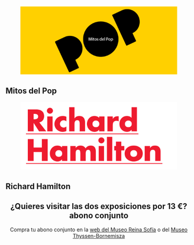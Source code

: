 <section id="offer" class="dark-bg">
  <div class="container inner-top-sm">
  	<div class="row animate">
  		<div class="col-sm-6">
        <figure>
          <img src="assets/images/img.logo-mitos-pop.png" alt="Mitos del Pop" class="img-responsive">
        </figure>
        <h2>Mitos del Pop </h2>      
      </div>
      <div class="col-sm-6">
        <figure>
          <img src="assets/images/img.logo-richard-hamilton.png" alt="Richard Hamilton" class="img-responsive">
        </figure>
        <h2>Richard Hamilton</h2>
      </div>
  	</div>
  	<div class="center-block text-center inner-sm animate">
  		<header>
  		<h1 class="single-block">¿Quieres visitar las dos exposiciones por 13 €? <span class="abono-conjunto">abono conjunto</span></h1>
  		<p>Compra tu abono conjunto en la <a href="" class="btn btn-large">web del Museo Reina Sofía</a> o del <a href="" class="btn btn-large">Museo Thyssen-Bornemisza</a></p>
  		</header>
  	</div>
  </div>
</section>
